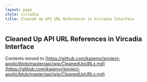 ```yaml
---
layout: page
style: vircadia
title: Cleaned Up API URL References in Vircadia Interface
---
```

## Cleaned Up API URL References in Vircadia Interface

Contents moved to
[https://github.com/kasenvr/project-apollo/blob/master/api/wip/CleanedUpURLs.md](https://github.com/kasenvr/project-apollo/blob/master/api/wip/CleanedUpURLs.md)
